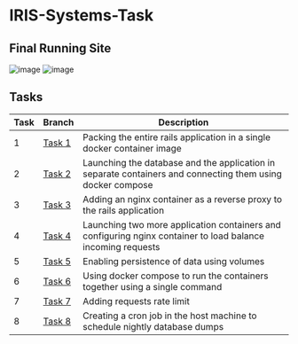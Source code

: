 # IRIS-Systems-Task

## Final Running Site
![image](https://user-images.githubusercontent.com/76653568/173198080-46ca076f-cb52-4f60-8ed0-7b54ba9e621a.png)
![image](https://user-images.githubusercontent.com/76653568/173198089-56aa9994-20ab-42f0-941e-4deeee798a96.png)

## Tasks 
| Task | Branch | Description |   
| ------------- | ------------- | ------------ |
| 1 | [Task 1](https://github.com/ChinmayaSharma-hue/IRIS-Systems-Task/tree/Task-1)  |  Packing the entire rails application in a single docker container image  | 
| 2 | [Task 2](https://github.com/ChinmayaSharma-hue/IRIS-Systems-Task/tree/Task-2) | Launching the database and the application in separate containers and connecting them using docker compose |
| 3 | [Task 3](https://github.com/ChinmayaSharma-hue/IRIS-Systems-Task/tree/Task-3) | Adding an nginx container as a reverse proxy to the rails application | 
| 4 | [Task 4](https://github.com/ChinmayaSharma-hue/IRIS-Systems-Task/tree/Task-4) | Launching two more application containers and configuring nginx container to load balance incoming requests |
| 5 | [Task 5](https://github.com/ChinmayaSharma-hue/IRIS-Systems-Task/tree/Task-5) | Enabling persistence of data using volumes |  
| 6 | [Task 6](https://github.com/ChinmayaSharma-hue/IRIS-Systems-Task/tree/Task-6) | Using docker compose to run the containers together using a single command | 
| 7 | [Task 7](https://github.com/ChinmayaSharma-hue/IRIS-Systems-Task/tree/Task-7) |  Adding requests rate limit | 
| 8 | [Task 8](https://github.com/ChinmayaSharma-hue/IRIS-Systems-Task/tree/Task-8) | Creating a cron job in the host machine to schedule nightly database dumps | 
